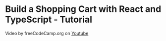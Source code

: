 # Build a Shopping Cart with React and TypeScript - Tutorial

Video by freeCodeCamp.org on [Youtube](https://www.youtube.com/watch?v=sfmL6bGbiN8)